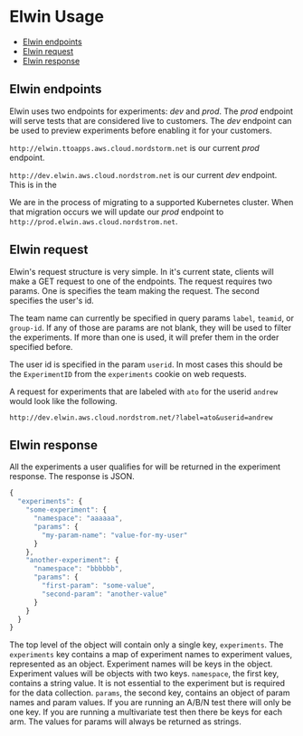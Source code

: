 # Elwin Usage

* [Elwin endpoints](#elwin-endpoints)
* [Elwin request](#elwin-request)
* [Elwin response](#elwin-response)

## Elwin endpoints

Elwin uses two endpoints for experiments: _dev_ and _prod_. The _prod_
endpoint will serve tests that are considered live to customers. The
_dev_ endpoint can be used to preview experiments before enabling it
for your customers.

`http://elwin.ttoapps.aws.cloud.nordstorm.net` is our current _prod_
endpoint.

`http://dev.elwin.aws.cloud.nordstrom.net` is our current _dev_
endpoint. This is in the 

We are in the process of migrating to a supported Kubernetes cluster.
When that migration occurs we will update our _prod_ endpoint to
`http://prod.elwin.aws.cloud.nordstrom.net`.

## Elwin request

Elwin's request structure is very simple. In it's current state,
clients will make a GET request to one of the endpoints. The request
requires two params. One is specifies the team making the request. The
second specifies the user's id.

The team name can currently be specified in query params `label`,
`teamid`, or `group-id`. If any of those are params are not blank,
they will be used to filter the experiments. If more than one is used,
it will prefer them in the order specified before.

The user id is specified in the param `userid`. In most cases this
should be the `ExperimentID` from the `experiments` cookie on web
requests.

A request for experiments that are labeled with `ato` for the userid
`andrew` would look like the following.

```
http://dev.elwin.aws.cloud.nordstrom.net/?label=ato&userid=andrew
```

## Elwin response

All the experiments a user qualifies for will be returned in the
experiment response. The response is JSON.

```javascript
{
  "experiments": {
    "some-experiment": {
      "namespace": "aaaaaa",
      "params": {
        "my-param-name": "value-for-my-user"
      }
    },
    "another-experiment": {
      "namespace": "bbbbbb",
      "params": {
        "first-param": "some-value",
        "second-param": "another-value"
      }
    }
  }
}
```

The top level of the object will contain only a single key,
`experiments`. The `experiments` key contains a map of experiment
names to experiment values, represented as an object. Experiment names
will be keys in the object. Experiment values will be objects with two
keys. `namespace`, the first key, contains a string value. It is not
essential to the experiment but is required for the data collection.
`params`, the second key, contains an object of param names and param
values. If you are running an A/B/N test there will only be one key.
If you are running a multivariate test then there be keys for each
arm. The values for params will always be returned as strings.